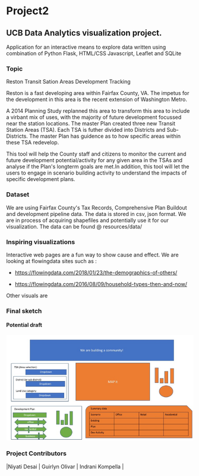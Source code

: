 # Project2

## UCB Data Analytics visualization project.

Application for an interactive means to explore data written using combination of Python Flask, HTML/CSS Javascript, Leaflet and SQLite

### Topic 

Reston Transit Sation Areas Development Tracking

Reston is a fast developing area within Fairfax County, VA. The impetus for the development  in this area is the recent extension of Washington Metro. 

A 2014 Planning Study replanned this area to transform this area to include a virbant mix of uses, with the majority of future development focussed near the station locations. The master Plan created three new Transit Station Areas (TSA). Each TSA is futher divided into Districts and Sub-Districts. The master Plan has guidence as to how specific areas within these TSA redevelop.

This tool will help the County staff and citizens to monitor the current and future development potential/activity for any given area in the TSAs and analyse if the Plan's longterm goals are met.In addition, this tool will let the users  to engage in scenario building activity to understand the impacts of specific development plans. 



### Dataset

We are using Fairfax County's Tax Records, Comprehensive Plan Buildout and development pipeline data. The data is stored in csv, json format. We are in process of acquiring shapefiles and potentially use it for our visualization.
The data can be found @ resources/data/



### Inspiring visualizations

Interactive web pages are a fun way to show cause and effect. We are looking at flowingdata sites such as :

- https://flowingdata.com/2018/01/23/the-demographics-of-others/

- https://flowingdata.com/2016/08/09/household-types-then-and-now/


Other visuals are <TO BE ADDED>

### Final sketch

<TO BE ADDED>

#### Potential draft 

![Visual1](resources/draft_visual/Slide1.jpeg)


### Project Contributors

|Niyati Desai  |   Guirlyn Olivar  |   Indrani Kompella |
